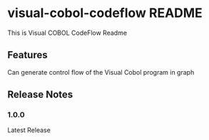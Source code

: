 # visual-cobol-codeflow README

This is Visual COBOL CodeFlow Readme

## Features

Can generate control flow of the Visual Cobol program in graph

## Release Notes

### 1.0.0

Latest Release
